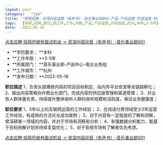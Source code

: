 ```yaml
---
layout:	post
category:	"job"
title:	"网易招聘：资深内容运营（有声书）-音乐事业部001-产品-产品运营-内容运营-杭州本科3-5年"
tags:	[网易,招聘,面试,找工作,工作,内推,产品,产品运营,内容运营,杭州,本科,3-5年]
date:	2022-05-18
---
```


[点击应聘 投简历就有面试机会 -> 资深内容运营（有声书）-音乐事业部001](http://mobile.bole.netease.com/bole/boleDetail?id=39594&employeeId=346f03c3cda5f04c&key=all)



- **学历要求： **本科
- **工作年限： **3-5年
- **所属部门： **音乐事业部-产品中心-电台业务组
- **工作城市： **杭州
- **发布日期： **2022-05-18



**职位描述**
1、负责头部爆款内容的项目目标制定、站内外平台宣发等全链路孵化；
2、输出内容策略协作商业化部门，完成内容的供应链管理和渠道管理；
3、对业务人群体量负责，持续提升整体收听人群的收听规模和活跃度，保证业务健康度；



**职位要求**
1、5年以上的互联网运营的工作经验；
2、在阅读付费领域至少2年运营工作经验，有成熟的方法论与成功案例；
3、对于内容有一定程度的了解和洞察，曾深耕某一领域的内容，并对于市场有洞察和分析；
4、有强数据分析能力，能基于目标拆解计划并持续复盘优化；
5、对于音频市场有了解者优先考虑。



[点击应聘 投简历就有面试机会 -> 资深内容运营（有声书）-音乐事业部001](http://mobile.bole.netease.com/bole/boleDetail?id=39594&employeeId=346f03c3cda5f04c&key=all)